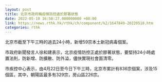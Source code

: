 ```yaml
---
layout: post
title: 北京市政府稱疫情防控處於膠著狀態
date: 2022-05-10 16:58:27.000000000 +08:00
link: https://news.rthk.hk/rthk/ch/component/k2/1647849-20220510.htm
categories: rthk
---
```


北京市截至下午三時的過去24小時，新增59宗本土新冠病毒個案。

市政府新聞發言人徐和建表示，北京疫情防控正處於膠著狀態，要堅持24小時處置法則，防新增、防擴散、防外溢，儘快實現社會面清零。

市疾控中心表示，由4月22日至今日下午三時，北京市累計有836宗個案，涉及15個區，其中，朝陽區最多有329宗，房山區226宗。
